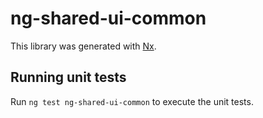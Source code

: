 # ng-shared-ui-common

This library was generated with [Nx](https://nx.dev).

## Running unit tests

Run `ng test ng-shared-ui-common` to execute the unit tests.
